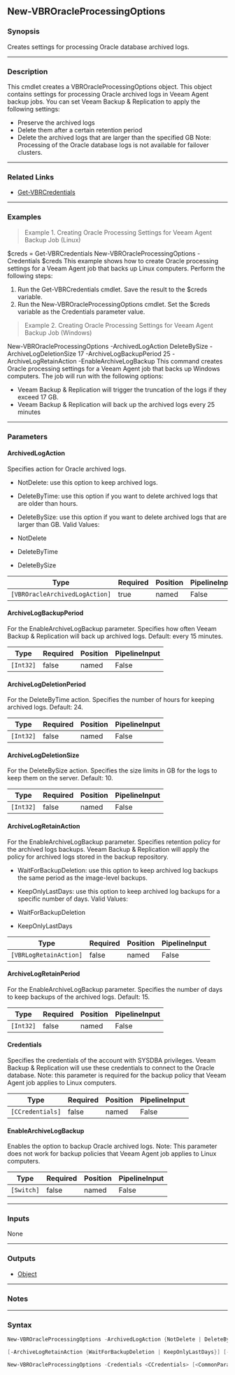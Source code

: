 New-VBROracleProcessingOptions
------------------------------

### Synopsis
Creates settings for processing Oracle database archived logs.

---

### Description

This cmdlet creates a VBROracleProcessingOptions object. This object contains settings for processing Oracle archived logs in Veeam Agent backup jobs.
You can set Veeam Backup & Replication to apply the following settings:
- Preserve the archived logs
- Delete them after a certain retention period
- Delete the archived logs that are larger than the specified GB
Note: Processing of the Oracle database logs is not available for failover clusters.

---

### Related Links
* [Get-VBRCredentials](Get-VBRCredentials)

---

### Examples
> Example 1. Creating Oracle Processing Settings for Veeam Agent Backup Job (Linux)

$creds = Get-VBRCredentials
New-VBROracleProcessingOptions -Credentials $creds
This example shows how to create Oracle processing settings for a Veeam Agent job that backs up Linux computers.
Perform the following steps:
1. Run the Get-VBRCredentials cmdlet. Save the result to the $creds variable.
2. Run the New-VBROracleProcessingOptions cmdlet. Set the $creds variable as the Credentials parameter value.
> Example 2. Creating Oracle Processing Settings for Veeam Agent Backup Job (Windows)

New-VBROracleProcessingOptions -ArchivedLogAction DeleteBySize -ArchiveLogDeletionSize 17 -ArchiveLogBackupPeriod 25 -ArchiveLogRetainAction -EnableArchiveLogBackup
This command creates Oracle processing settings for a Veeam Agent job that backs up Windows computers. The job will run with the following options:
- Veeam Backup & Replication will trigger the truncation of the logs if they exceed 17 GB.
- Veeam Backup & Replication will back up the archived logs every 25 minutes

---

### Parameters
#### **ArchivedLogAction**
Specifies action for Oracle archived logs.
* NotDelete: use this option to keep archived logs.
* DeleteByTime: use this option if you want to delete archived logs that are older than <N> hours.
* DeleteBySize: use this option if you want to delete archived logs that are larger than <N> GB.
Valid Values:

* NotDelete
* DeleteByTime
* DeleteBySize

|Type                          |Required|Position|PipelineInput|
|------------------------------|--------|--------|-------------|
|`[VBROracleArchivedLogAction]`|true    |named   |False        |

#### **ArchiveLogBackupPeriod**
For the EnableArchiveLogBackup parameter.
Specifies how often Veeam Backup & Replication will back up archived logs.
Default: every 15 minutes.

|Type     |Required|Position|PipelineInput|
|---------|--------|--------|-------------|
|`[Int32]`|false   |named   |False        |

#### **ArchiveLogDeletionPeriod**
For the DeleteByTime action.
Specifies the number of hours for keeping archived logs.
Default: 24.

|Type     |Required|Position|PipelineInput|
|---------|--------|--------|-------------|
|`[Int32]`|false   |named   |False        |

#### **ArchiveLogDeletionSize**
For the DeleteBySize action.
Specifies the size limits in GB for the logs to keep them on the server.
Default: 10.

|Type     |Required|Position|PipelineInput|
|---------|--------|--------|-------------|
|`[Int32]`|false   |named   |False        |

#### **ArchiveLogRetainAction**
For the EnableArchiveLogBackup parameter.
Specifies retention policy for the archived logs backups. Veeam Backup & Replication will apply the policy for archived logs stored in the backup repository.
* WaitForBackupDeletion: use this option to keep archived log backups the same period as the image-level backups.
* KeepOnlyLastDays: use this option to keep archived log backups for a specific number of days.
Valid Values:

* WaitForBackupDeletion
* KeepOnlyLastDays

|Type                  |Required|Position|PipelineInput|
|----------------------|--------|--------|-------------|
|`[VBRLogRetainAction]`|false   |named   |False        |

#### **ArchiveLogRetainPeriod**
For the EnableArchiveLogBackup parameter.
Specifies the number of days to keep backups of the archived logs.
Default: 15.

|Type     |Required|Position|PipelineInput|
|---------|--------|--------|-------------|
|`[Int32]`|false   |named   |False        |

#### **Credentials**
Specifies the credentials of the account with SYSDBA privileges. Veeam Backup & Replication will use these credentials to connect to the Oracle database.
Note: this parameter is required for the backup policy that Veeam Agent job applies to Linux computers.

|Type            |Required|Position|PipelineInput|
|----------------|--------|--------|-------------|
|`[CCredentials]`|false   |named   |False        |

#### **EnableArchiveLogBackup**
Enables the option to backup Oracle archived logs.
Note: This parameter does not work for backup policies that Veeam Agent job applies to Linux computers.

|Type      |Required|Position|PipelineInput|
|----------|--------|--------|-------------|
|`[Switch]`|false   |named   |False        |

---

### Inputs
None

---

### Outputs
* [Object](https://learn.microsoft.com/en-us/dotnet/api/System.Object)

---

### Notes

---

### Syntax
```PowerShell
New-VBROracleProcessingOptions -ArchivedLogAction {NotDelete | DeleteByTime | DeleteBySize} [-ArchiveLogBackupPeriod <Int32>] [-ArchiveLogDeletionPeriod <Int32>] [-ArchiveLogDeletionSize <Int32>] 
```
```PowerShell
[-ArchiveLogRetainAction {WaitForBackupDeletion | KeepOnlyLastDays}] [-ArchiveLogRetainPeriod <Int32>] [-Credentials <CCredentials>] [-EnableArchiveLogBackup] [<CommonParameters>]
```
```PowerShell
New-VBROracleProcessingOptions -Credentials <CCredentials> [<CommonParameters>]
```
